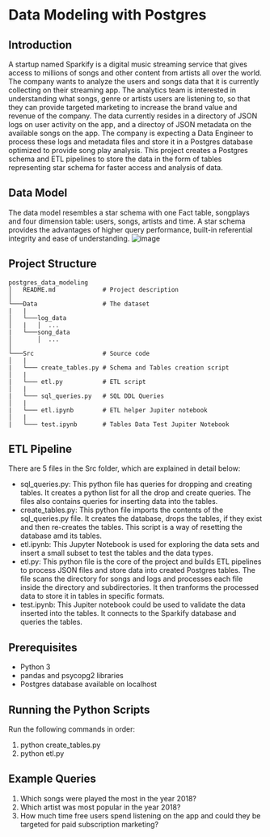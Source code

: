 # Data Modeling with Postgres

## Introduction
A startup named Sparkify is a digital music streaming service that gives access to millions of songs and other content from artists all over the world. The company wants to analyze the users and songs data that it is currently collecting on their streaming app. The analytics team is interested in understanding what songs, genre or artists users are listening to, so that they can provide targeted marketing to increase the brand value and revenue of the company. The data currently resides in a directory of JSON logs on user activity on the app, and a directoy of JSON metadata on the available songs on the app.
The company is expecting a Data Engineer to process these logs and metadata files and store it in a Postgres database optimized to provide song play analysis. This project creates a Postgres schema and ETL pipelines to store the data in the form of tables representing star schema for faster access and analysis of data.

## Data Model
The data model resembles a star schema with one Fact table, songplays and four dimension table: users, songs, artists and time. A star schema provides the advantages of higher query performance, built-in referential integrity and ease of understanding.
![image](https://drive.google.com/uc?export=view&id=1BgUXfkibD25e1wbxmAYD4LUzHRwzFht9)

## Project Structure
```
postgres_data_modeling
│   README.md             # Project description
│
└───Data                  # The dataset
|   |               
│   └───log_data
│   |   │  ...
|   └───song_data
│       │  ...
│   
└───Src                   # Source code
│   |
|   └─── create_tables.py # Schema and Tables creation script
│   |
|   └─── etl.py           # ETL script
│   |
|   └─── sql_queries.py   # SQL DDL Queries
│   |
|   └─── etl.ipynb        # ETL helper Jupiter notebook
│   |
|   └─── test.ipynb       # Tables Data Test Jupiter Notebook
```



## ETL Pipeline
There are 5 files in the Src folder, which are explained in detail below:
- sql_queries.py: This python file has queries for dropping and creating tables. It creates a python list for all the drop and create queries. The files also contains queries for inserting data into the tables.
- create_tables.py: This python file imports the contents of the sql_queries.py file. It creates the database, drops the tables, if they exist and then re-creates the tables. This script is a way of resetting the database amd its tables.
- etl.ipynb: This Jupyter Notebook is used for exploring the data sets and insert a small subset to test the tables and the data types.
- etl.py: This python file is the core of the project and builds ETL pipelines to process JSON files and store data into created Postgres tables. The file scans the directory for songs and logs and processes each file inside the directory and subdirectories. It then tranforms the processed data to store it in tables in specific formats.
- test.ipynb: This Jupiter notebook could be used to validate the data inserted into the tables. It connects to the Sparkify database and queries the tables.

## Prerequisites
- Python 3
- pandas and psycopg2 libraries
- Postgres database available on localhost

## Running the Python Scripts
Run the following commands in order:
1. python create_tables.py
2. python etl.py

## Example Queries
1. Which songs were played the most in the year 2018?
2. Which artist was most popular in the year 2018?
3. How much time free users spend listening on the app and could they be targeted for paid subscription marketing?
